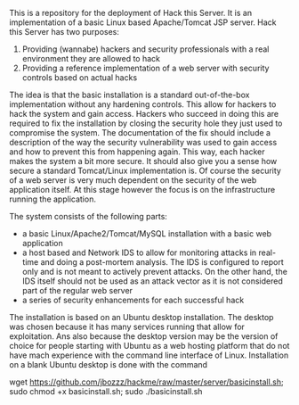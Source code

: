This is a repository for the deployment of Hack this Server. It is an implementation of a basic Linux based Apache/Tomcat JSP server. Hack this Server has two purposes:
1. Providing (wannabe) hackers and security professionals with a real environment they are allowed to hack
2. Providing a reference implementation of a web server with security controls based on actual hacks

The idea is that the basic installation is a standard out-of-the-box implementation without any hardening controls. This allow for hackers to hack the system and gain access. Hackers who succeed in doing this are required to fix the installation by closing the security hole they just used to compromise the system. The documentation of the fix should include a description of the way the security vulnerability was used to gain access and how to prevent this from happening again. This way, each hacker makes the system a bit more secure. It should also give you a sense how secure a standard Tomcat/Linux implementation is. Of course the security of a web server is very much dependent on the security of the web application itself. At this stage however the focus is on the infrastructure running the application.

The system consists of the following parts:

- a basic Linux/Apache2/Tomcat/MySQL installation with a basic web application
- a host based and Network IDS to allow for monitoring attacks in real-time and doing a post-mortem analysis. The IDS is configured to report only and is not meant to actively prevent attacks. On the other hand, the IDS itself should not be used as an attack vector as it is not considered part of the regular web server
- a series of security enhancements for each successful hack

The installation is based on an Ubuntu desktop installation. The desktop was chosen because it has many services running that allow for exploitation. Ans also because the desktop version may be the version of choice for people starting with Ubuntu as a web hosting platform that do not have mach experience with the command line interface of Linux.
Installation on a blank Ubuntu desktop is done with the command 

wget https://github.com/jbozzz/hackme/raw/master/server/basicinstall.sh; sudo chmod +x basicinstall.sh; sudo ./basicinstall.sh
